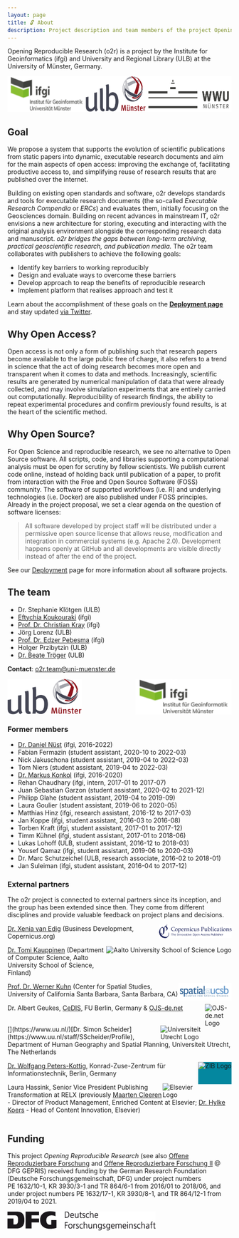 ```yaml
---
layout: page
title: 🔓 About
description: Project description and team members of the project Opening Reproducible Research
---
```


Opening Reproducible Research (o2r) is a project by the Institute for Geoinformatics (ifgi) and University and Regional Library (ULB) at the University of Münster, Germany.

<div style="display: flex; justify-content:space-between;">
  <a href="https://www.uni-muenster.de/Geoinformatics/" title="ifgi website"><img src="/public/images/ifgilogo.svg" height="80" alt="ifgi Logo" /></a>
  <a href="https://www.ulb.uni-muenster.de/" title="ULB website"><img src="/public/images/ulblogo.svg" height="80" alt="ULB Logo" /></a>
  <a href="https://www.uni-muenster.de/" title="WWU website"><img src="/public/images/wwulogo.svg" height="80" alt="WWU Logo" /></a>
</div>


## Goal

We propose a system that supports the evolution of scientific publications from static papers into dynamic, executable research documents and aim for the main aspects of open access: improving the exchange of, facilitating productive access to, and simplifying reuse of research results that are published over the internet.

Building on existing open standards and software, o2r develops standards and tools for executable research documents (the so-called _Executable Research Compendia_ or _ERCs_) and evaluates them, initially focusing on the Geosciences domain.
Building on recent advances in mainstream IT, o2r envisions a new architecture for storing, executing and interacting with the original analysis environment alongside the corresponding research data and manuscript.
_o2r bridges the gaps between long-term archiving, practical geoscientific research, and publication media._
The o2r team collaborates with publishers to achieve the following goals:

- Identify key barriers to working reproducibly
- Design and evaluate ways to overcome these barriers
- Develop approach to reap the benefits of reproducible research
- Implement platform that realises approach and test it

Learn about the accomplishment of these goals on the **[Deployment page](/results)** and stay updated [via Twitter](https://twitter.com/o2r_project).

## Why Open Access?

Open access is not only a form of publishing such that research papers become available to the large public free of charge, it also refers to a trend in science that the act of doing research becomes more open and transparent when it comes to data and methods.
Increasingly, scientific results are generated by numerical manipulation of data that were already collected, and may involve simulation experiments that are entirely carried out computationally.
Reproducibility of research findings, the ability to repeat experimental procedures and confirm previously found results, is at the heart of the scientific method.

## Why Open Source?

For Open Science and reproducible research, we see no alternative to Open Source software.
All scripts, code, and libraries supporting a computational analysis must be open for scrutiny by fellow scientists.
We publish current code online, instead of holding back until publication of a paper, to profit from interaction with the Free and Open Source Software (FOSS) community.
The software of supported workflows (i.e. R) and underlying technologies (i.e. Docker) are also published under FOSS principles.
Already in the project proposal, we set a clear agenda on the question of software licenses:

> All software developed by project staff will be distributed under a permissive open source license that allows reuse, modification and integration in commercial systems (e.g. Apache 2.0). Development happens openly at GitHub and all developments are visible directly instead of after the end of the project.

See our [Deployment](/results) page for more information about all software projects.

## The team

- Dr. Stephanie Klötgen (ULB)
- [Eftychia Koukouraki](https://www.uni-muenster.de/Geoinformatics/en/institute/staff/index.php/365/Eftychia_Koukouraki) (ifgi)
- [Prof. Dr. Christian Kray](http://www.uni-muenster.de/Geoinformatics/institute/staff/index.php/118/Christian_Kray) (ifgi)
- Jörg Lorenz (ULB)
- [Prof. Dr. Edzer Pebesma](http://www.uni-muenster.de/Geoinformatics/institute/staff/index.php/119/Edzer_Pebesma) (ifgi)
- Holger Przibytzin (ULB)
- [Dr. Beate Tröger](https://www.ulb.uni-muenster.de/~personal/troeger) (ULB)

**Contact**: [o2r.team@uni-muenster.de](mailto:o2r.team@uni-muenster.de)

[<img src="/public/images/ulblogo.svg" height="80" style="float: left" alt="ULB Logo" />](https://www.ulb.uni-muenster.de/)

[<img src="/public/images/ifgilogo.svg" height="80" style="float: right" alt="ifgi Logo" />](https://www.uni-muenster.de/Geoinformatics/)

<div style="clear: both;"></div>

### Former members

- [Dr. Daniel Nüst](http://www.uni-muenster.de/Geoinformatics/en/institute/staff/index.php/35/Daniel_N%C3%BCst) (ifgi, 2016-2022)
- Fabian Fermazin (student assistant, 2020-10 to 2022-03)
- Nick Jakuschona (student assistant, 2019-04 to 2022-03)
- Tom Niers (student assistant, 2019-04 to 2022-03)
- [Dr. Markus Konkol](https://orcid.org/0000-0001-6651-0976) (ifgi, 2016-2020)
- Rehan Chaudhary (ifgi, intern, 2017-01 to 2017-07)
- Juan Sebastian Garzon (student assistant, 2020-02 to 2021-12)
- Philipp Glahe (student assistant, 2019-04 to 2019-09)
- Laura Goulier (student assistant, 2019-06 to 2020-05)
- Matthias Hinz (ifgi, research assistant, 2016-12 to 2017-03)
- Jan Koppe (ifgi, student assistant, 2016-03 to 2016-08)
- Torben Kraft (ifgi, student assistant, 2017-01 to 2017-12)
- Timm Kühnel (ifgi, student assistant, 2017-01 to 2018-06)
- Lukas Lohoff (ULB, student assistant, 2016-12 to 2018-03)
- Yousef Qamaz (ifgi, student assistant, 2019-06 to 2020-03)
- Dr. Marc Schutzeichel (ULB, research associate, 2016-02 to 2018-01)
- Jan Suleiman (ifgi, student assistant, 2016-04 to 2017-12)

### External partners

The o2r project is connected to external partners since its inception, and the group has been extended since then.
They come from different disciplines and provide valuable feedback on project plans and decisions.

[<img src="/public/images/logo_copernicus_publications_rgb.png" style="float:right;" height="30" alt="Copernicus Logo" />](https://www.copernicus.org/)[Dr. Xenia van Edig](http://www.copernicus.org/contact_us.html) (Business Development, Copernicus.org)

[<img src="https://upload.wikimedia.org/wikipedia/en/thumb/2/2f/Aalto_University_School_of_Science.svg/137px-Aalto_University_School_of_Science.svg.png" style="float:right;" height="50" alt="Aalto University School of Science Logo" />](http://sci.aalto.fi/en/)[Dr. Tomi Kauppinen](http://www.kauppinen.net/tomi/) (Department of Computer Science, Aalto University School of Science, Finland)

[<img src="/public/images/spatial-ucsb-logo.jpg" style="float:right;" height="40" alt="Spatial@UCSB Logo" />](http://spatial.ucsb.edu/) [Prof. Dr. Werner Kuhn](http://geog.ucsb.edu/~kuhn/) (Center for Spatial Studies, University of California Santa Barbara, Santa Barbara, CA)


[<img src="https://www.ojs-de.net/fileadmin/ojs/logos/logo-ojs-deDOTnet.svg" style="float:right;" width="60" alt="OJS-de.net Logo" />](http://www.ojs-de.net/) Dr. Albert Geukes, [CeDIS](https://www.cedis.fu-berlin.de/), FU Berlin, Germany & [OJS-de.net](http://www.ojs-de.net/)

<br/>
[<img src="https://www.uu.nl/themes/custom/corp/src/images/uu-logo-nl.svg" style="float:right;" width="100" alt="Universiteit Utrecht Logo" />](https://www.uu.nl/)[Dr. Simon Scheider](https://www.uu.nl/staff/SScheider/Profile), Department of Human Geography and Spatial Planning, Universiteit Utrecht, The Netherlands

[<img src="https://www.zib.de/sites/all/themes/zib/images/zib_logo_header.png" style="float:right; background: #04879F;" height="50" alt="ZIB Logo" />](https://www.zib.de)[Dr. Wolfgang Peters-Kottig](https://www.zib.de/members/peters-kottig), Konrad-Zuse-Zentrum für Informationstechnik, Berlin, Germany

[<img src="https://upload.wikimedia.org/wikipedia/commons/thumb/e/e7/Elsevier.svg/218px-Elsevier.svg.png" style="float:right;" width="80" alt="Elsevier Logo" />](http://elsevier.com/) Laura Hassink, Senior Vice President Publishing Transformation at RELX (previously [Maarten Cleeren](https://www.linkedin.com/in/maarten-cleeren-3bb39032/) - Director of Product Management, Enriched Content at Elsevier; [Dr. Hylke Koers](https://www.linkedin.com/in/hylke-koers-b826141) - Head of Content Innovation, Elsevier)

<div style="clear: both;"></div>

## Funding

This project _Opening Reproducible Research_ (see also [Offene Reproduzierbare Forschung](https://gepris.dfg.de/gepris/projekt/274927273) and [Offene Reproduzierbare Forschung II](https://gepris.dfg.de/gepris/projekt/415851837) @ DFG GEPRIS) received funding by the German Research Foundation (Deutsche Forschungsgemeinschaft, DFG) under project numbers PE&nbsp;1632/10-1, KR&nbsp;3930/3-1 and TR&nbsp;864/6-1 from 2016/01 to 2018/06, and under project numbers PE&nbsp;1632/17-1, KR&nbsp;3930/8-1, and TR&nbsp;864/12-1 from 2019/04 to 2021.

[<img src="/public/images/dfg_logo_schriftzug_schwarz.png" alt="DFG Logo" />](http://www.dfg.de)
